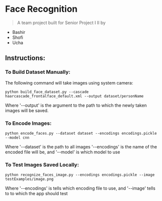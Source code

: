 # Face Recognition
> A team project built for Senior Project I II by  
- Bashir
- Shofi
- Ucha  

## Instructions: 
### To Build Dataset Manually:
The following command will take images using system camera:  
```
python build_face_dataset.py --cascade haarcascade_frontalface_default.xml --output dataset/personName
```
Where '--output' is the argument to the path to which the newly taken images will be saved.  

### To Encode Images:
```
python encode_faces.py --dataset dataset --encodings encodings.pickle --model cnn
```
Where '--dataset' is the path to all images '--encodings' is the name of the encoded file will be, and '--model' is which model to use

### To Test Images Saved Locally:
```
python recognize_faces_image.py --encodings encodings.pickle --image testExamples/image.png
```
Where '--encodings' is tells which encoding file to use, and '--image' tells to to which the app should test  
